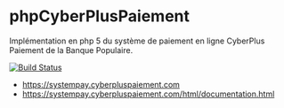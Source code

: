 phpCyberPlusPaiement
====================

Implémentation en php 5 du système de paiement en ligne CyberPlus Paiement de
la Banque Populaire.

[![Build Status](https://secure.travis-ci.org/krichprollsch/phpCyberPlusPaiement.png)](http://travis-ci.org/krichprollsch/phpCyberPlusPaiement)

- https://systempay.cyberpluspaiement.com
- https://systempay.cyberpluspaiement.com/html/documentation.html
